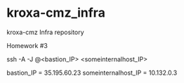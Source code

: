 # kroxa-cmz_infra
kroxa-cmz Infra repository

Homework #3 

ssh -A -J <user>@<bastion_IP> <someinternalhost_IP>

bastion_IP = 35.195.60.23 
someinternalhost_IP = 10.132.0.3
